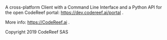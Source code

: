 A cross-platform Client with a Command Line Interface and a Python API for the open CodeReef portal: https://dev.codereef.ai/portal .

More info: https://CodeReef.ai .

Copyright 2019 CodeReef SAS
